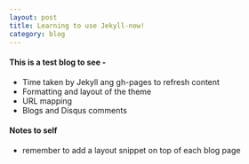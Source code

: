 ```yaml
---
layout: post
title: Learning to use Jekyll-now!
category: blog
---
```



#### This is a test blog to see - 
* Time taken by Jekyll ang gh-pages to refresh content 
* Formatting and layout of the theme
* URL mapping 
* Blogs and Disqus comments 


#### Notes to self
* remember to add a layout snippet on top of each blog page
